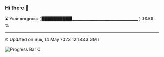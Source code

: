### Hi there 👋

⏳ Year progress { ██████████▁▁▁▁▁▁▁▁▁▁▁▁▁▁▁▁▁▁▁▁ } 36.58 %

---

⏰ Updated on Sun, 14 May 2023 12:18:43 GMT

![Progress Bar CI](https://github.com/liununu/liununu/workflows/Progress%20Bar%20CI/badge.svg)
